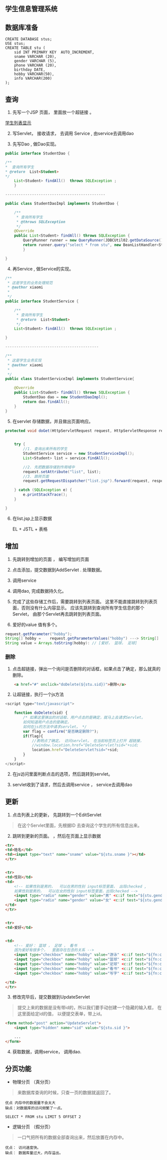 ## 学生信息管理系统

## 数据库准备
```
CREATE DATABASE stus;
USE stus;
CREATE TABLE stu (
	sid INT PRIMARY KEY  AUTO_INCREMENT,
	sname VARCHAR (20),
	gender VARCHAR (5),
	phone VARCHAR (20),
	birthday DATE,
	hobby VARCHAR(50),
	info VARCHAR(200)
);
```
## 查询

1.    先写一个JSP 页面， 里面放一个超链接 。 

<a href="StudentListServlet"> 学生列表显示</a>

2.    写Servlet， 接收请求， 去调用 Service  , 由service去调用dao

3.    先写Dao , 做Dao实现。
```java
public interface StudentDao {

/**
*  查询所有学生
* @return  List<Student>
*/
    List<Student> findAll()  throws SQLException ;
    }

---------------------------------------------

public class StudentDaoImpl implements StudentDao {

	/**
	 * 查询所有学生
	 * @throws SQLException 
	 */
	@Override
	public List<Student> findAll() throws SQLException {
		QueryRunner runner = new QueryRunner(JDBCUtil02.getDataSource());
		return runner.query("select * from stu", new BeanListHandler<Student>(Student.class));
		}

}	
```

4. 再Service , 做Service的实现。
```java
/**
 * 这是学生的业务处理规范
 * @author xiaomi
 *
 */
public interface StudentService {

	/**
	 * 查询所有学生
	 * @return  List<Student>
	 */
	List<Student> findAll()  throws SQLException ;

}

------------------------------------------

/**
 * 这是学生业务实现
 * @author xiaomi
 *
 */
public class StudentServiceImpl implements StudentService{

	@Override
	public List<Student> findAll() throws SQLException {
		StudentDao dao = new StudentDaoImpl();
		return dao.findAll();
	}
}
```

5. 在servlet 存储数据，并且做出页面响应。
```java
protected void doGet(HttpServletRequest request, HttpServletResponse response) throws ServletException, IOException {

		
	try {
		//1. 查询出来所有的学生
		StudentService service = new StudentServiceImpl();
		List<Student> list = service.findAll();

		//2. 先把数据存储到作用域中
		request.setAttribute("list", list);
		//3. 跳转页面
		request.getRequestDispatcher("list.jsp").forward(request, response);

	} catch (SQLException e) {
		e.printStackTrace();
	}

}
```
6. 在list.jsp上显示数据

   EL + JSTL  + 表格


## 增加 

1. 先跳转到增加的页面 ， 编写增加的页面

2. 点击添加，提交数据到AddServlet . 处理数据。

3. 调用service

4. 调用dao, 完成数据持久化。

5. 完成了这些存储工作后，需要跳转到列表页面。 这里不能直接跳转到列表页面，否则没有什么内容显示。 应该先跳转到查询所有学生信息的那个Servlet， 由那个Servlet再去跳转到列表页面。

6. 爱好的value 值有多个。

```java
request.getParameter("hobby");
String[] hobby = 	request.getParameterValues("hobby") ---> String[] 
String value = Arrays.toString(hobby): // [爱好， 篮球， 足球]
```

### 删除

1. 点击超链接，弹出一个询问是否删除的对话框，如果点击了确定，那么就真的删除。

```html
	<a href="#" onclick="doDelete(${stu.sid})">删除</a>
```

2. 让超链接，执行一个js方法

```javascript
<script type="text/javascript">

	function doDelete(sid) {
		/* 如果这里弹出的对话框，用户点击的是确定，就马上去请求Servlet。 
		如何知道用户点击的是确定。
		如何在js的方法中请求servlet。 */
		var flag = confirm("是否确定删除?");
		if(flag){
			//表明点了确定。 访问servlet。 在当前标签页上打开 超链接，
			//window.location.href="DeleteServlet?sid="+sid;
			location.href="DeleteServlet?sid="+sid;
		}
	}
</script>
```

2. 在js访问里面判断点击的选项，然后跳转到servlet。

3. servlet收到了请求，然后去调用service ， service去调用dao


## 更新

1. 点击列表上的更新， 先跳转到一个EditServlet 

> 在这个Servlet里面，先根据ID 去查询这个学生的所有信息出来。

2. 跳转到更新的页面。 ，然后在页面上显示数据

```html
<tr>
<td>姓名</td>
<td><input type="text" name="sname" value="${stu.sname }"></td>
</tr>


<tr>
<td>性别</td>
<td>
	<!-- 如果性别是男的，  可以在男的性别 input标签里面， 出现checked ,
	如果性别是男的，  可以在女的性别 input标签里面，出现checked -->
	<input type="radio" name="gender" value="男" <c:if test="${stu.gender == '男'}">checked</c:if>>男
	<input type="radio" name="gender" value="女" <c:if test="${stu.gender == '女'}">checked</c:if>>女
</td>
</tr>


<tr>
<td>爱好</td>


<td>
	<!-- 爱好： 篮球 ， 足球 ， 看书 
	因为爱好有很多个，  里面存在包含的关系 -->
	<input type="checkbox" name="hobby" value="游泳" <c:if test="${fn:contains(stu.hobby,'游泳') }">checked</c:if>>游泳
	<input type="checkbox" name="hobby" value="篮球" <c:if test="${fn:contains(stu.hobby,'篮球') }">checked</c:if>>篮球
	<input type="checkbox" name="hobby" value="足球" <c:if test="${fn:contains(stu.hobby,'足球') }">checked</c:if>>足球
	<input type="checkbox" name="hobby" value="看书" <c:if test="${fn:contains(stu.hobby,'看书') }">checked</c:if>>看书
	<input type="checkbox" name="hobby" value="写字" <c:if test="${fn:contains(stu.hobby,'写字') }">checked</c:if>>写字

</td>
</tr>
```

3. 修改完毕后，提交数据到UpdateServlet

> 提交上来的数据是没有带id的，所以我们要手动创建一个隐藏的输入框， 在这里面给定id的值， 以便提交表单，带上id。 
```html
<form method="post" action="UpdateServlet">
	<input type="hidden" name="sid" value="${stu.sid }">

	...
</form>
```

4. 获取数据，调用service， 调用dao.


## 分页功能

* 物理分页 （真分页）

> 来数据库查询的时候，只查一页的数据就返回了。  

 	优点 内存中的数据量不会太大
	缺点：对数据库的访问频繁了一点。
	
```
SELECT * FROM stu LIMIT	5 OFFSET 2 
```

* 逻辑分页 （假分页）

> 一口气把所有的数据全部查询出来，然后放置在内存中。 

	优点： 访问速度快。
	缺点： 数据库量过大，内存溢出。
